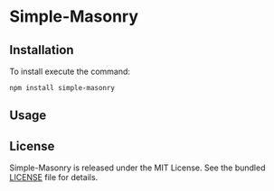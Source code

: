 # Simple-Masonry

## Installation

To install execute the command:

```shell
npm install simple-masonry
```

## Usage

## License

Simple-Masonry is released under the MIT License. See the bundled [LICENSE](LICENSE) file for details.